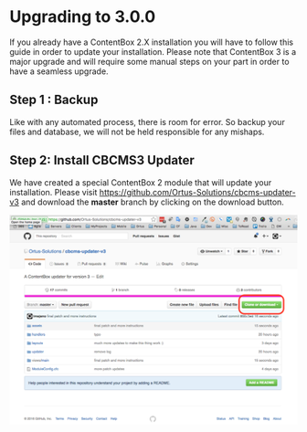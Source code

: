 # Upgrading to 3.0.0

If you already have a ContentBox 2.X installation you will have to follow this guide in order to update your installation.  Please note that ContentBox 3 is a major upgrade and will require some manual steps on your part in order to have a seamless upgrade.

## Step 1 : Backup
Like with any automated process, there is room for error. So backup your files and database, we will not be held responsible for any mishaps.

## Step 2: Install CBCMS3 Updater
We have created a special ContentBox 2 module that will update your installation.  Please visit https://github.com/Ortus-Solutions/cbcms-updater-v3 and download the **master** branch by clicking on the download button.

<img src="images/cb3updater-github.png">